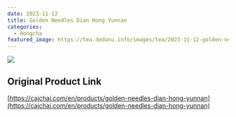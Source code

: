 ```yaml
---
date: 2023-11-12
title: Golden Needles Dian Hong Yunnan
categories:
  - Hongcha
featured_image: https://tea.dedunu.info/images/tea/2023-11-12-golden-needles-dian-hong-yunnan-1.PNG
---
```


![](https://tea.dedunu.info/images/tea/2023-11-12-golden-needles-dian-hong-yunnan-2.PNG)

## Original Product Link

[https://cajchai.com/en/products/golden-needles-dian-hong-yunnan](https://cajchai.com/en/products/golden-needles-dian-hong-yunnan)
